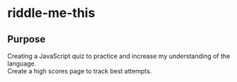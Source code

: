 # riddle-me-this

## Purpose
Creating a JavaScript quiz to practice and increase my understanding of the language.  
Create a high scores page to track best attempts.

